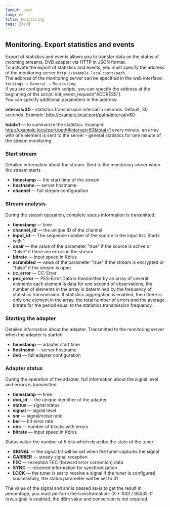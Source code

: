 ```yaml
---
layout: post
lang: en
title: Monitoring
tags: [dev]
---
```


## Monitoring. Export statistics and events

<!-- more -->

Export of statistics and events allows you to transfer data on the status of incoming streams, DVB adapter via HTTP in JSON format.   
To activate the export of statistics and events, you must specify the address of the monitoring server `http://example.local:port/path`.   
The address of the monitoring server can be specified in the web interface: `Settings → General → Monitoring`.   
If you are configuring with scripts, you can specify the address at the beginning of the script: init_event_request("ADDRESS").   
You can specify additional parameters in the address:  

**interval=30** - statistics transmission interval in seconds. Default, 30 seconds. Example: http://example.local:port/path#interval=60

**total=1** — to summarize the statistics. Example: http://example.local:port/path#interval=60&total=1 every minute, an array with one element is sent to the server - general statistics for one minute of the stream monitoring

### Start stream
Detailed information about the stream. Sent to the monitoring server when the stream starts

- **timestamp** — the start time of the stream
- **hostname** — server hostname
- **channel** — full stream configuration

### Stream analysis
During the stream operation, complete status information is transmitted:

- **timestamp** — time
- **channel_id** — the unique ID of the channel
- **input_id** — The sequence number of the source in the input list. Starts with 1
- **onair** — the value of the parameter "true" if the source is active or "false" if there are errors in the stream
- **bitrate** — input speed in Kbit/s
- **scrambled** — value of the parameter "true" if the stream is encrypted or "false" if the stream is open
- **cc_error** — CC-Error
- **pes_error** — PES-Error
Data is transmitted by an array of several elements each element is data for one second of observations, the number of elements in the array is determined by the frequency of statistics transmission. If statistics aggregation is enabled, then there is only one element in the array, the total number of errors and the average bitrate for the period equal to the statistics transmission frequency.

### Starting the adapter
Detailed information about the adapter. Transmitted to the monitoring server when the adapter is started

- **timestamp** — adapter start time
- **hostname** — server hostname
- **dvb** — full adapter configuration

### Adapter status
During the operation of the adapter, full information about the signal level and errors is transmitted.

- **timestamp** — time
- **dvb_id** — the unique identifier of the adapter
- **status** — signal status
- **signal** — signal level
- **snr** — signal/noise ratio
- **ber** — bit error rate
- **unc** — number of blocks with errors
- **bitrate** — input speed in Kbit/s

Status value-the number of 5 bits which describe the state of the tuner:  

- **SIGNAL** — the signal bit will be set when the tuner captures the signal
- **CARRIER** — steady signal reception
- **FEC** — reception FEC (forward error correction) data
- **SYNC** — received information for synchronization
- **LOCK** — the tuner is set to receive a signal
If the tuner is configured successfully, the status parameter will be set to 31  

The value of the signal and snr is passed as-is to get the result in percentage, you must perform the transformation: (X * 100) / 65535. If raw_signal is enabled, the dBm value and conversion is not required.
